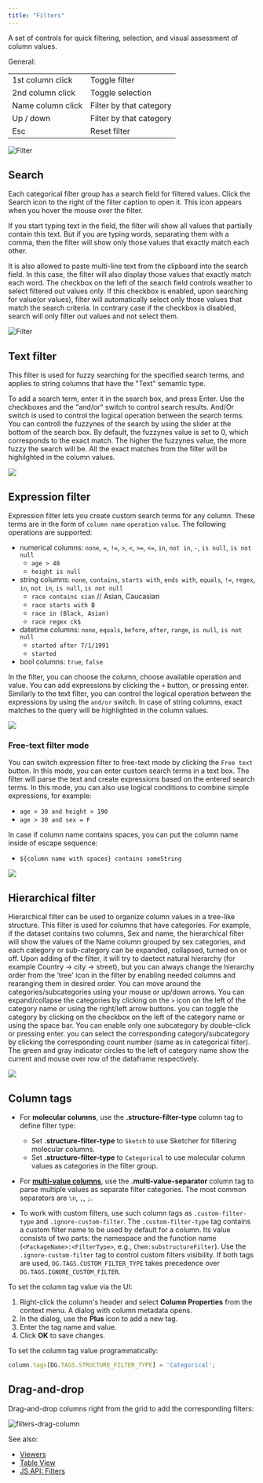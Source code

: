 ```yaml
---
title: "Filters"
---
```


A set of controls for quick filtering, selection, and visual assessment of column values.

General:

|                   |                         |
|-------------------|-------------------------|
| 1st column click  | Toggle filter           |
| 2nd column click  | Toggle selection        |
| Name column click | Filter by that category |
| Up / down         | Filter by that category |
| Esc               | Reset filter            |

![Filter](../../uploads/gifs/filter.gif "Filter")

## Search

Each categorical filter group has a search field for filtered values. Click the Search icon to the right of the filter
caption to open it. This icon appears when you hover the mouse over the filter.

If you start typing text in the field, the filter will show all values that partially contain this text. But if you are
typing words, separating them with a comma, then the filter will show only those values that exactly match each other.

It is also allowed to paste multi-line text from the clipboard into the search field. In this case, the filter will also
display those values that exactly match each word. The checkbox on the left of the search field controls weather to select
filtered out values only. If this checkbox is enabled, upon searching for value(or values), filter will automatically select
only those values that match the search criteria. In contrary case if the checkbox is disabled, search will only filter out values
and not select them.

![Filter](../../uploads/gifs/filter-checkbox.gif "Filter")

## Text filter

This filter is used for fuzzy searching for the specified search terms, and applies to string columns that 
have the "Text" semantic type.

To add a search term, enter it in the search box, and press Enter. Use the checkboxes and the "and/or"
switch to control search results. And/Or switch is used to control the logical operation between the search terms.
You can controll the fuzzynes of the search by using the slider at the bottom of the search box. By default, the fuzzynes value is set to 0, which corresponds to the exact match. The higher the fuzzynes value, the more fuzzy the search will be. All the exact matches from the filter will be highilghted in the column values.

![](../../uploads/gifs/text-filter.gif)

## Expression filter

Expression filter lets you create custom search terms for any column. These terms are in the form of `column name` `operation` `value`. The following operations are supported:

* numerical columns: `none`, `=`, `!=`, `>`, `<`, `>=`, `<=`, `in`, `not in`, `-`, `is null`, `is not null`
  * `age > 40`
  * `height is null`
* string columns: `none`, `contains`, `starts with`, `ends with`, `equals`, `!=`, `regex`, `in`, `not in`, `is null`, `is not null`
  * `race contains sian`  // Asian, Caucasian
  * `race starts with B`
  * `race in (Black, Asian)`
  * `race regex ck$`
* datetime columns: `none`, `equals`, `before`, `after`, `range`, `is null`, `is not null`
  * `started after 7/1/1991`
  * `started `
* bool columns: `true`, `false`

In the filter, you can choose the column, choose available operation and value. You can add expressions by clicking the `+` button, or pressing enter.
Similarly to the text filter, you can control the logical operation between the expressions by using the `and/or` switch. In case of string columns, exact matches to the query will be highlighted in the column values.

![](../../uploads/gifs/expression-filter.gif)

### Free-text filter mode

You can switch expression filter to free-text mode by clicking the `Free text` button. In this mode, you can enter custom search terms in a text box. The filter will parse the text and create expressions based on the entered search terms. In this mode, you can also use logical conditions to combine simple expressions, for example:

* `age > 30 and height > 190`
* `age > 30 and sex = F`

In case if column name contains spaces, you can put the column name inside of escape sequence:

* `${column name with spaces} contains someString`

![](../../uploads/gifs/free-text-filter.gif)

## Hierarchical filter

Hierarchical filter can be used to organize column values in a tree-like structure. This filter is used for columns that have categories. For example, if the dataset contains two columns, Sex and name, the hierarchical filter will show the values of the Name column grouped by sex categories, and each category or sub-category can be expanded, collapsed, turned on or off. Upon adding of the filter, it will try to daetect natural hierarchy (for example Country -> city -> street), but you can always change the hierarchy order from the 'tree' icon in the filter by enabling needed columns and rearanging them in desired order. You can move around the categories/subcategories using your mouse or up/down arrows. You can expand/collapse the categories by clicking on the `>` icon on the left of the category name or using the right/left arrow buttons. you can toggle the category by clicking on the checkbox on the left of the category name or using the space bar. You can enable only one subcategory by double-click or pressing enter. you can select the corresponding category/subcategory by clicking the corresponding count number (same as in categorical filter). The green and gray indicator circles to the left of category name show the current and mouse over row of the dataframe respectively. 

![](../../uploads/gifs/hierarchical-filter.gif)

## Column tags

* For **molecular columns**, use the **.structure-filter-type** column tag to
  define filter type:
  * Set **.structure-filter-type** to `Sketch` to use Sketcher for filtering
    molecular columns.
  * Set **.structure-filter-type** to `Categorical` to use molecular column
    values as categories in the filter group.

* For [**multi-value columns**](https://community.datagrok.ai/t/visualization-related-updates/521/12?u=skalkin),
 use the **.multi-value-separator** column tag to
  parse multiple values as separate filter categories. The most common
  separators are `\n`, `,`, `;`.

* To work with custom filters, use such column tags as `.custom-filter-type` and
  `.ignore-custom-filter`. The `.custom-filter-type` tag contains a custom
  filter name to be used by default for a column. Its value consists of two
  parts: the namespace and the function name (`<PackageName>:<FilterType>`,
  e.g., `Chem:substructureFilter`). Use the `.ignore-custom-filter` tag to
  control custom filters visibility. If both tags are used,
  `DG.TAGS.CUSTOM_FILTER_TYPE` takes precedence over
  `DG.TAGS.IGNORE_CUSTOM_FILTER`.

To set the column tag value via the UI:

1. Right-click the column's header and select **Column Properties** from the
   context menu. A dialog with column metadata opens.
1. In the dialog, use the **Plus** icon to add a new tag.
1. Enter the tag name and value.
1. Click **OK** to save changes.

To set the column tag value programmatically:

```javascript
column.tags[DG.TAGS.STRUCTURE_FILTER_TYPE] = 'Categorical';
```

## Drag-and-drop

Drag-and-drop columns right from the grid to add the corresponding filters:

![filters-drag-column](img/filters-drag-column.gif)

See also:

* [Viewers](../viewers/viewers.md)
* [Table View](../../datagrok/navigation/table-view.md)
* [JS API: Filters](https://public.datagrok.ai/js/samples/ui/viewers/types/filters)
